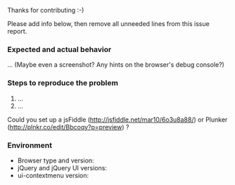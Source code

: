 Thanks for contributing :-)

Please add info below, then remove all unneeded lines from this issue report.


### Expected and actual behavior

... (Maybe even a screenshot? Any hints on the browser's debug console?)


### Steps to reproduce the problem

  1. ...
  2. ...

Could you set up a jsFiddle (http://jsfiddle.net/mar10/6o3u8a88/) or
Plunker (http://plnkr.co/edit/Bbcoqy?p=preview) ?


### Environment

  - Browser type and version:
  - jQuery and jQuery UI versions:
  - ui-contextmenu version:    
